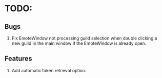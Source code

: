 ﻿# TODO:

## Bugs
1. Fix EmoteWindow not processing guild selection when double clicking a new guild in the main window if the EmoteWindow is already open.

## Features
1. Add automatic token retrieval option.